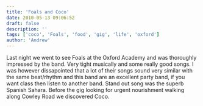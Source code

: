 ```yaml
---
title: 'Foals and Coco'
date: 2010-05-13 09:06:52
draft: false
description: ''
tags: ['coco', 'Foals', 'food', 'gig', 'life', 'oxford']
author: 'Andrew'
---
```


Last night we went to see Foals at the Oxford Academy and was thoroughly impressed by the band. Very tight musically and some really good songs. I was however dissapointed that a lot of their songs sound very similar with the same beat/rhythm and this band are an excellent party band, if you want class then listen to another band. Stand out song was the superb Spanish Sahara. Before the gig looking for urgent nourishment walking along Cowley Road we discovered Coco.

